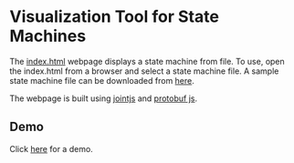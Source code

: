 # Visualization Tool for State Machines

The [index.html](index.html) webpage displays a state machine from file. To use,
open the index.html from a browser and select a state machine file. A sample
state machine file can be downloaded from
[here](https://github.com/junjuew/gabriel-tool/raw/master/examples/sandwich/sandwich.pbfsm).

The webpage is built using [jointjs](https://github.com/clientIO/joint) and
[protobuf js](https://github.com/protocolbuffers/protobuf/tree/master/js).

## Demo

Click
[here](https://junjuew.github.io/gabriel-tool/gabrieltool/statemachine/visualization/index.html)
for a demo.
